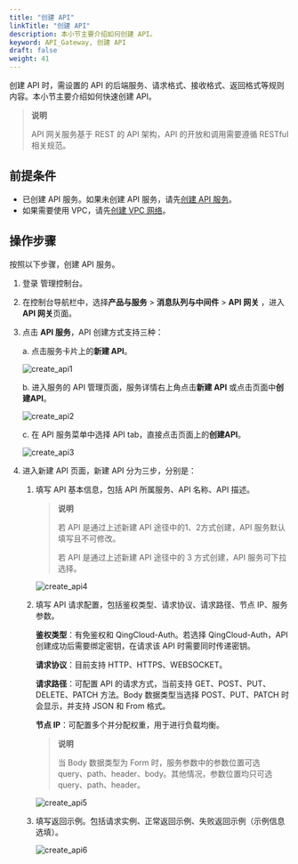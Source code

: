 ```yaml
---
title: "创建 API"
linkTitle: "创建 API"
description: 本小节主要介绍如何创建 API。 
keyword: API_Gateway, 创建 API
draft: false
weight: 41
---
```


创建 API 时，需设置的 API 的后端服务、请求格式、接收格式、返回格式等规则内容。本小节主要介绍如何快速创建 API。

> **说明**
>
> API 网关服务基于 REST 的 API 架构，API 的开放和调用需要遵循 RESTful 相关规范。



## 前提条件

- 已创建 API 服务。如果未创建 API 服务，请先[创建 API 服务](../../create_apiservice/)。
- 如果需要使用 VPC，请先[创建 VPC 网络](/../../../../network/vpc/manual/vpcnet/10_create_vpc/)。

## 操作步骤

按照以下步骤，创建 API 服务。

1. 登录 管理控制台。

2. 在控制台导航栏中，选择**产品与服务** > **消息队列与中间件** > **API 网关** ，进入**API 网关**页面。

3. 点击 **API 服务**，API 创建方式支持三种：

   a. 点击服务卡片上的**新建 API**。

   ![create_api1](../_images/create_api1.png)

   b. 进入服务的 API 管理页面，服务详情右上角点击**新建 API** 或点击页面中**创建API**。

   ![create_api2](../_images/create_api2.png)

   c. 在 API 服务菜单中选择 API tab，直接点击页面上的**创建API**。

   ![create_api3](../_images/create_api3.png)

4. 进入新建 API 页面，新建 API 分为三步，分别是：

   1. 填写 API 基本信息，包括 API 所属服务、API 名称、API 描述。

      > **说明**
      >
      > 若 API 是通过上述新建 API 途径中的1、2方式创建，API 服务默认填写且不可修改。
      >
      > 若 API 是通过上述新建 API 途径中的 3 方式创建，API 服务可下拉选择。

      ![create_api4](../_images/create_api4.png)

   2. 填写 API 请求配置，包括鉴权类型、请求协议、请求路径、节点 IP、服务参数。

      **鉴权类型**：有免鉴权和 QingCloud-Auth。若选择 QingCloud-Auth，API 创建成功后需要绑定密钥，在请求该 API 时需要同时传递密钥。

      **请求协议**：目前支持 HTTP、HTTPS、WEBSOCKET。

      **请求路径**：可配置 API 的请求方式，当前支持 GET、POST、PUT、DELETE、PATCH 方法。Body 数据类型当选择 POST、PUT、PATCH 时会显示，并支持 JSON 和 From 格式。

      **节点 IP**：可配置多个并分配权重，用于进行负载均衡。

      > **说明**
      >
      > 当 Body 数据类型为 Form 时，服务参数中的参数位置可选 query、path、header、body。其他情况，参数位置均只可选query、path、header。

      ![create_api5](../_images/create_api5.png)

   3. 填写返回示例。包括请求实例、正常返回示例、失败返回示例（示例信息选填）。

      ![create_api6](../_images/create_api6.png)

